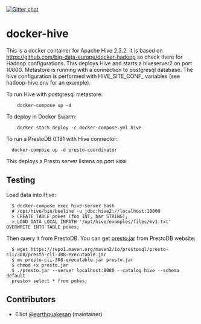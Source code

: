 [![Gitter chat](https://badges.gitter.im/gitterHQ/gitter.png)](https://gitter.im/big-data-europe/Lobby)

# docker-hive

This is a docker container for Apache Hive 2.3.2. It is based on https://github.com/big-data-europe/docker-hadoop so check there for Hadoop configurations.
This deploys Hive and starts a hiveserver2 on port 10000.
Metastore is running with a connection to postgresql database.
The hive configuration is performed with HIVE_SITE_CONF_ variables (see hadoop-hive.env for an example).

To run Hive with postgresql metastore:
```
    docker-compose up -d
```

To deploy in Docker Swarm:
```
    docker stack deploy -c docker-compose.yml hive
```

To run a PrestoDB 0.181 with Hive connector:

```
  docker-compose up -d presto-coordinator
```

This deploys a Presto server listens on port `8080`

## Testing
Load data into Hive:
```
  $ docker-compose exec hive-server bash
  # /opt/hive/bin/beeline -u jdbc:hive2://localhost:10000
  > CREATE TABLE pokes (foo INT, bar STRING);
  > LOAD DATA LOCAL INPATH '/opt/hive/examples/files/kv1.txt' OVERWRITE INTO TABLE pokes;
```

Then query it from PrestoDB. You can get [presto.jar](https://prestosql.io/docs/current/installation/cli.html) from PrestoDB website:
```
  $ wget https://repo1.maven.org/maven2/io/prestosql/presto-cli/308/presto-cli-308-executable.jar
  $ mv presto-cli-308-executable.jar presto.jar
  $ chmod +x presto.jar
  $ ./presto.jar --server localhost:8080 --catalog hive --schema default
  presto> select * from pokes;
```

## Contributors
* Elliot [@earthquakesan](https://github.com/earthquakesan) (maintainer)
